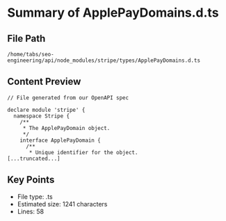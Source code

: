 # Summary of ApplePayDomains.d.ts
  
## File Path
`/home/tabs/seo-engineering/api/node_modules/stripe/types/ApplePayDomains.d.ts`

## Content Preview
```
// File generated from our OpenAPI spec

declare module 'stripe' {
  namespace Stripe {
    /**
     * The ApplePayDomain object.
     */
    interface ApplePayDomain {
      /**
       * Unique identifier for the object.
[...truncated...]
```

## Key Points
- File type: .ts
- Estimated size: 1241 characters
- Lines: 58
